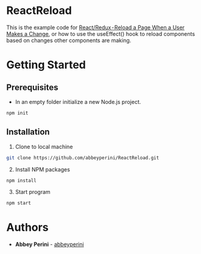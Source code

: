 # ReactReload

This is the example code for [React/Redux - Reload a Page When a User Makes a Change](https://abbeyperini.medium.com/react-redux-reload-a-page-when-a-user-makes-a-change-7661a3e1b8ed), or how to use the useEffect() hook to reload components based on changes other components are making.

# Getting Started

## Prerequisites

* In an empty folder initialize a new Node.js project.
```sh
npm init
```

## Installation

1. Clone to local machine
```sh
git clone https://github.com/abbeyperini/ReactReload.git
```
2. Install NPM packages
```sh
npm install 
```
3. Start program
```sh
npm start
```

# Authors

- **Abbey Perini** - [abbeyperini](https://github.com/abbeyperini)
